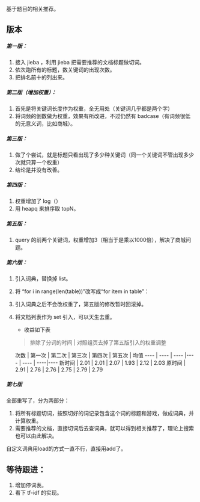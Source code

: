
基于题目的相关推荐。

## 版本

##### 第一版：

1. 接入 jieba ，利用 jieba 把需要推荐的文档标题做切词。
2. 依次跑所有的标题，数关键词的出现次数。
3. 把排名前十的列出来。

##### 第二版（增加权重）：

1. 首先是将关键词长度作为权重，全无用处（关键词几乎都是两个字）
2. 将词频的倒数做为权重，效果有所改进，不过仍然有 badcase（有词频很低的无意义词，比如商城）。
	
##### 第三版：

1. 做了个尝试，就是标题只看出现了多少种关键词（同一个关键词不管出现多少次就只算一个权重）
2. 结论是并没有改善。

##### 第四版：

1. 权重增加了 log（）
2. 用 heapq 来排序取 topN。

##### 第五版：

1. query 的前两个关键词，权重增加3（相当于是乘以1000倍），解决了商城问题。

##### 第六版：

1. 引入词典，替换掉 list。
2. 将 “for i in range(len(table))”改写成“for item in table”：
3. 引入词典之后不会改权重了，第五版的修改暂时回滚掉。
4. 将文档列表作为 set 引入，可以天生去重。

	+ 收益如下表

	> 排除了分词的时间 | 对照组页去掉了第五版引入的权重调整

	次数 | 第一次 | 第二次 | 第三次 | 第四次 | 第五次 | 均值
---- | ---- | ---- |---- | ---- | ----|----
新时间 | 2.01 | 2.01 | 2.07 | 1.93 | 2.12 | 2.03
原时间 | 2.91 | 2.76 | 2.76 | 2.75 | 2.79 | 2.79

##### 第七版

全部重写了，分为两部分：

1. 将所有标题切词，按照切好的词记录包含这个词的标题和游戏，做成词典，并计算权重。
2. 需要推荐的文档，直接切词后去查词典，就可以得到相关推荐了，理论上搜索也可以由此解决。

自定义词典用load的方式一直不行，直接用add了。

## 等待跟进：

1. 增加停词表。
2. 看下 tf-idf 的实现。
